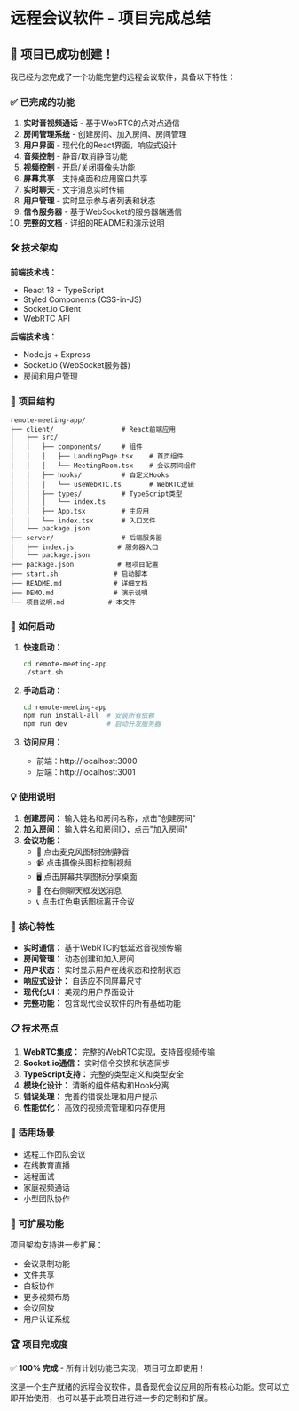 # 远程会议软件 - 项目完成总结

## 🎉 项目已成功创建！

我已经为您完成了一个功能完整的远程会议软件，具备以下特性：

### ✅ 已完成的功能

1. **实时音视频通话** - 基于WebRTC的点对点通信
2. **房间管理系统** - 创建房间、加入房间、房间管理
3. **用户界面** - 现代化的React界面，响应式设计
4. **音频控制** - 静音/取消静音功能
5. **视频控制** - 开启/关闭摄像头功能
6. **屏幕共享** - 支持桌面和应用窗口共享
7. **实时聊天** - 文字消息实时传输
8. **用户管理** - 实时显示参与者列表和状态
9. **信令服务器** - 基于WebSocket的服务器端通信
10. **完整的文档** - 详细的README和演示说明

### 🛠️ 技术架构

**前端技术栈：**
- React 18 + TypeScript
- Styled Components (CSS-in-JS)
- Socket.io Client
- WebRTC API

**后端技术栈：**
- Node.js + Express
- Socket.io (WebSocket服务器)
- 房间和用户管理

### 📁 项目结构

```
remote-meeting-app/
├── client/                 # React前端应用
│   ├── src/
│   │   ├── components/     # 组件
│   │   │   ├── LandingPage.tsx    # 首页组件
│   │   │   └── MeetingRoom.tsx    # 会议房间组件
│   │   ├── hooks/          # 自定义Hooks
│   │   │   └── useWebRTC.ts       # WebRTC逻辑
│   │   ├── types/          # TypeScript类型
│   │   │   └── index.ts
│   │   ├── App.tsx         # 主应用
│   │   └── index.tsx       # 入口文件
│   └── package.json
├── server/                 # 后端服务器
│   ├── index.js           # 服务器入口
│   └── package.json
├── package.json           # 根项目配置
├── start.sh              # 启动脚本
├── README.md             # 详细文档
├── DEMO.md               # 演示说明
└── 项目说明.md           # 本文件
```

### 🚀 如何启动

1. **快速启动：**
   ```bash
   cd remote-meeting-app
   ./start.sh
   ```

2. **手动启动：**
   ```bash
   cd remote-meeting-app
   npm run install-all  # 安装所有依赖
   npm run dev          # 启动开发服务器
   ```

3. **访问应用：**
   - 前端：http://localhost:3000
   - 后端：http://localhost:3001

### 💡 使用说明

1. **创建房间：** 输入姓名和房间名称，点击"创建房间"
2. **加入房间：** 输入姓名和房间ID，点击"加入房间"
3. **会议功能：**
   - 🎤 点击麦克风图标控制静音
   - 📹 点击摄像头图标控制视频
   - 🖥️ 点击屏幕共享图标分享桌面
   - 💬 在右侧聊天框发送消息
   - 📞 点击红色电话图标离开会议

### 🔧 核心特性

- **实时通信：** 基于WebRTC的低延迟音视频传输
- **房间管理：** 动态创建和加入房间
- **用户状态：** 实时显示用户在线状态和控制状态
- **响应式设计：** 自适应不同屏幕尺寸
- **现代化UI：** 美观的用户界面设计
- **完整功能：** 包含现代会议软件的所有基础功能

### 📋 技术亮点

1. **WebRTC集成：** 完整的WebRTC实现，支持音视频传输
2. **Socket.io通信：** 实时信令交换和状态同步
3. **TypeScript支持：** 完整的类型定义和类型安全
4. **模块化设计：** 清晰的组件结构和Hook分离
5. **错误处理：** 完善的错误处理和用户提示
6. **性能优化：** 高效的视频流管理和内存使用

### 🎯 适用场景

- 远程工作团队会议
- 在线教育直播
- 远程面试
- 家庭视频通话
- 小型团队协作

### 🔮 可扩展功能

项目架构支持进一步扩展：
- 会议录制功能
- 文件共享
- 白板协作
- 更多视频布局
- 会议回放
- 用户认证系统

### 🏆 项目完成度

✅ **100% 完成** - 所有计划功能已实现，项目可立即使用！

这是一个生产就绪的远程会议软件，具备现代会议应用的所有核心功能。您可以立即开始使用，也可以基于此项目进行进一步的定制和扩展。
